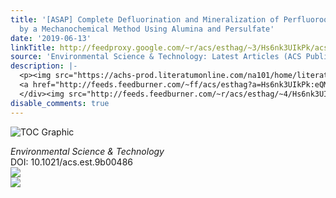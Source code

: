 ```yaml
---
title: '[ASAP] Complete Defluorination and Mineralization of Perfluorooctanoic Acid
  by a Mechanochemical Method Using Alumina and Persulfate'
date: '2019-06-13'
linkTitle: http://feedproxy.google.com/~r/acs/esthag/~3/Hs6nk3UIkPk/acs.est.9b00486
source: 'Environmental Science & Technology: Latest Articles (ACS Publications)'
description: |-
  <p><img src="https://achs-prod.literatumonline.com/na101/home/literatum/publisher/achs/journals/content/esthag/0/esthag.ahead-of-print/acs.est.9b00486/20190612/images/medium/es-2019-004869_0008.gif" alt="TOC Graphic"/></p><div><cite>Environmental Science & Technology</cite></div><div>DOI: 10.1021/acs.est.9b00486</div><div class="feedflare">
  <a href="http://feeds.feedburner.com/~ff/acs/esthag?a=Hs6nk3UIkPk:eQMiu3b7JXQ:yIl2AUoC8zA"><img src="http://feeds.feedburner.com/~ff/acs/esthag?d=yIl2AUoC8zA" border="0"></img></a>
  </div><img src="http://feeds.feedburner.com/~r/acs/esthag/~4/Hs6nk3UIkPk" ...
disable_comments: true
---
```

<p><img src="https://achs-prod.literatumonline.com/na101/home/literatum/publisher/achs/journals/content/esthag/0/esthag.ahead-of-print/acs.est.9b00486/20190612/images/medium/es-2019-004869_0008.gif" alt="TOC Graphic"/></p><div><cite>Environmental Science & Technology</cite></div><div>DOI: 10.1021/acs.est.9b00486</div><div class="feedflare">
<a href="http://feeds.feedburner.com/~ff/acs/esthag?a=Hs6nk3UIkPk:eQMiu3b7JXQ:yIl2AUoC8zA"><img src="http://feeds.feedburner.com/~ff/acs/esthag?d=yIl2AUoC8zA" border="0"></img></a>
</div><img src="http://feeds.feedburner.com/~r/acs/esthag/~4/Hs6nk3UIkPk" ...